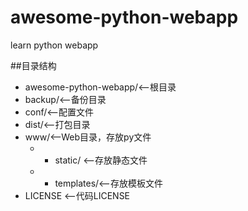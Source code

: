 # awesome-python-webapp

learn python webapp

##目录结构

+ awesome-python-webapp/<--根目录
 + backup/<--备份目录
 + conf/<--配置文件
 + dist/<--打包目录
 + www/<--Web目录，存放py文件
   * * static/ <--存放静态文件
   * * templates/<--存放模板文件
 + LICENSE <--代码LICENSE
